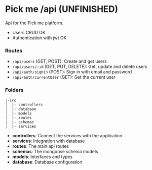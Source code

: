 # Pick me /api (UNFINISHED)

Api for the Pick me platform.

- Users CRUD OK
- Authentication with jwt OK

### Routes
- `/api/users` (GET, POST): Create and get users 
- `/api/users/:id` (GET, PUT, DELETE): Get, update and delete users
- `/api/auth/signin` (POST): Sign in with email and password
- `/api/auth/currentUser` (GET): Get the current user

### Folders
```
|-src
|  |- controllers
|  |- database
|  |- models
|  |- routes
|  |- schemas
|  |- services
```

- **controllers**: Connect the services with the application
- **services**: Integration with database
- **routes**: The main api routes
- **schemas**: The mongoose schema models
- **models**: Interfaces and types
- **database**: Database configuration
